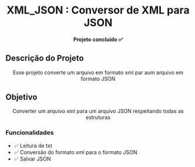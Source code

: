 <h1 align="center">XML_JSON : Conversor de XML para JSON</h1>
<h4 align="center"> 
Projeto concluído ✅
</h4>

## Descrição do Projeto
<p align="center">Esse projeto converte um arquivo em formato xml par aum arquivo em formato JSON</p>
 
## Objetivo
<p align="center"> Converter um arquivo xml para um arquivo JSON respeitando todas as estruturas </p>

 ### Funcionalidades

- ✅ Leitura de txt
- ✅ Conversão do formato xml para o formato JSON
- ✅ Salvar JSON
